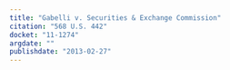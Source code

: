 ```yaml
---
title: "Gabelli v. Securities & Exchange Commission"
citation: "568 U.S. 442"
docket: "11-1274"
argdate: ""
publishdate: "2013-02-27"
---
```

